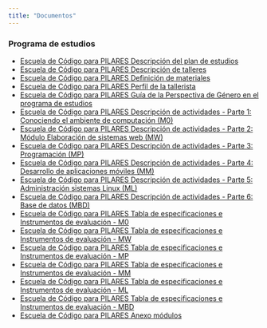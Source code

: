 ```yaml
---
title: "Documentos"
---
```


### Programa de estudios

* [Escuela de Código para PILARES Descripción del plan de
    estudios](https://github.com/Escuela-de-codigo-PILARES-IIMAS/Escuela-de-codigo-PILARES-IIMAS.github.io/raw/main/docs/Escuela%20de%20C%C3%B3digo%20para%20PILARES%20Descripci%C3%B3n%20del%20plan%20de%20estudios.pdf)
* [Escuela de Código para PILARES Descripción de
    talleres](https://github.com/Escuela-de-codigo-PILARES-IIMAS/Escuela-de-codigo-PILARES-IIMAS.github.io/raw/main/docs/Escuela%20de%20C%C3%B3digo%20para%20PILARES%20Descripci%C3%B3n%20de%20talleres.pdf)
* [Escuela de Código para PILARES Definición de
    materiales](https://github.com/Escuela-de-codigo-PILARES-IIMAS/Escuela-de-codigo-PILARES-IIMAS.github.io/raw/main/docs/Escuela%20de%20C%C3%B3digo%20para%20PILARES%20Definici%C3%B3n%20de%20materiales.pdf)
* [Escuela de Código para PILARES Perfil de la
    tallerista](https://github.com/Escuela-de-codigo-PILARES-IIMAS/Escuela-de-codigo-PILARES-IIMAS.github.io/raw/main/docs/Escuela%20de%20C%C3%B3digo%20para%20PILARES%20Perfil%20de%20la%20tallerista.pdf)
* [Escuela de Código para PILARES Guía de la Perspectiva de Género en el
    programa de
    estudios](https://github.com/Escuela-de-codigo-PILARES-IIMAS/Escuela-de-codigo-PILARES-IIMAS.github.io/raw/main/docs/Escuela%20de%20C%C3%B3digo%20para%20PILARES%20Gu%C3%ADa%20de%20la%20Perspectiva%20de%20G%C3%A9nero%20en%20el%20programa%20de%20estudios.pdf)
* <a href="https://github.com/Escuela-de-codigo-PILARES-IIMAS/Escuela-de-codigo-PILARES-IIMAS.github.io/raw/main/docs/Escuela%20de%20C%C3%B3digo%20para%20PILARES%20Descripci%C3%B3n%20de%20actividades%20-%20Parte%201_%20Conociendo%20el%20ambiente%20de%20computaci%C3%B3n%20(M0)%20.pdf">Escuela de Código para PILARES Descripción de actividades - Parte 1:
    Conociendo el ambiente de computación
    (M0)</a>
* <a
    href="https://github.com/Escuela-de-codigo-PILARES-IIMAS/Escuela-de-codigo-PILARES-IIMAS.github.io/raw/main/docs/Escuela%20de%20C%C3%B3digo%20para%20PILARES%20Descripci%C3%B3n%20de%20actividades%20-%20Parte%202_%20M%C3%B3dulo%20Elaboraci%C3%B3n%20de%20sistemas%20web%20(MW)%20.pdf">Escuela
    de Código para PILARES Descripción de actividades - Parte 2: Módulo
    Elaboración de sistemas web
    (MW)</a>
* <a href="https://github.com/Escuela-de-codigo-PILARES-IIMAS/Escuela-de-codigo-PILARES-IIMAS.github.io/raw/main/docs/Escuela%20de%20C%C3%B3digo%20para%20PILARES%20Descripci%C3%B3n%20de%20actividades%20-%20Parte%203_%20Programaci%C3%B3n%20(MP)%20.pdf">Escuela de Código para PILARES Descripción de actividades - Parte 3:
    Programación
    (MP)</a>
* <a href="https://github.com/Escuela-de-codigo-PILARES-IIMAS/Escuela-de-codigo-PILARES-IIMAS.github.io/raw/main/docs/Escuela%20de%20C%C3%B3digo%20para%20PILARES%20Descripci%C3%B3n%20de%20actividades%20-%20Parte%204_%20Desarrollo%20de%20aplicaciones%20m%C3%B3viles%20(MM).pdf">Escuela de Código para PILARES Descripción de actividades - Parte 4:
    Desarrollo de aplicaciones móviles
    (MM)</a>
* <a href="https://github.com/Escuela-de-codigo-PILARES-IIMAS/Escuela-de-codigo-PILARES-IIMAS.github.io/raw/main/docs/Escuela%20de%20C%C3%B3digo%20para%20PILARES%20Descripci%C3%B3n%20de%20actividades%20-%20Parte%205_%20Administraci%C3%B3n%20sistemas%20Linux%20(ML).pdf">Escuela de Código para PILARES Descripción de actividades - Parte 5:
    Administración sistemas Linux
    (ML)</a>
* <a
    href="https://github.com/Escuela-de-codigo-PILARES-IIMAS/Escuela-de-codigo-PILARES-IIMAS.github.io/raw/main/docs/Escuela%20de%20C%C3%B3digo%20para%20PILARES%20Descripci%C3%B3n%20de%20actividades%20-%20Parte%206_%20Base%20de%20datos%20(MBD).pdf">Escuela de Código para PILARES Descripción de actividades - Parte 6: Base de datos (MBD)</a>
* [Escuela de Código para PILARES Tabla de especificaciones e Instrumentos de
    evaluación -
    M0](https://github.com/Escuela-de-codigo-PILARES-IIMAS/Escuela-de-codigo-PILARES-IIMAS.github.io/raw/main/docs/Escuela%20de%20C%C3%B3digo%20para%20PILARES%20Tabla%20de%20especificaciones%20e%20Instrumentos%20de%20evaluaci%C3%B3n%20-%20M0%20.pdf)
* [Escuela de Código para PILARES Tabla de especificaciones e Instrumentos de
    evaluación -
    MW](https://github.com/Escuela-de-codigo-PILARES-IIMAS/Escuela-de-codigo-PILARES-IIMAS.github.io/raw/main/docs/Escuela%20de%20C%C3%B3digo%20para%20PILARES%20Tabla%20de%20especificaciones%20e%20Instrumentos%20de%20evaluaci%C3%B3n%20-%20MW.pdf)
* [Escuela de Código para PILARES Tabla de especificaciones e Instrumentos de
    evaluación -
    MP](https://github.com/Escuela-de-codigo-PILARES-IIMAS/Escuela-de-codigo-PILARES-IIMAS.github.io/raw/main/docs/Escuela%20de%20C%C3%B3digo%20para%20PILARES%20Tabla%20de%20especificaciones%20e%20Instrumentos%20de%20evaluaci%C3%B3n%20-%20MP.pdf)
* [Escuela de Código para PILARES Tabla de especificaciones e Instrumentos de
    evaluación -
    MM](https://github.com/Escuela-de-codigo-PILARES-IIMAS/Escuela-de-codigo-PILARES-IIMAS.github.io/raw/main/docs/Escuela%20de%20C%C3%B3digo%20para%20PILARES%20Tabla%20de%20especificaciones%20e%20Instrumentos%20de%20evaluaci%C3%B3n%20-%20MM.pdf)
* [Escuela de Código para PILARES Tabla de especificaciones e Instrumentos de
    evaluación -
    ML](https://github.com/Escuela-de-codigo-PILARES-IIMAS/Escuela-de-codigo-PILARES-IIMAS.github.io/raw/main/docs/Escuela%20de%20C%C3%B3digo%20para%20PILARES%20Tabla%20de%20especificaciones%20e%20Instrumentos%20de%20evaluaci%C3%B3n%20-%20ML.pdf)
* [Escuela de Código para PILARES Tabla de especificaciones e Instrumentos de
    evaluación -
    MBD](https://github.com/Escuela-de-codigo-PILARES-IIMAS/Escuela-de-codigo-PILARES-IIMAS.github.io/raw/main/docs/Escuela%20de%20C%C3%B3digo%20para%20PILARES%20Tabla%20de%20especificaciones%20e%20Instrumentos%20de%20evaluaci%C3%B3n%20-%20MBD.pdf)
* [Escuela de Código para PILARES Anexo
    módulos](https://github.com/Escuela-de-codigo-PILARES-IIMAS/Escuela-de-codigo-PILARES-IIMAS.github.io/tree/main/docs/anexos)

